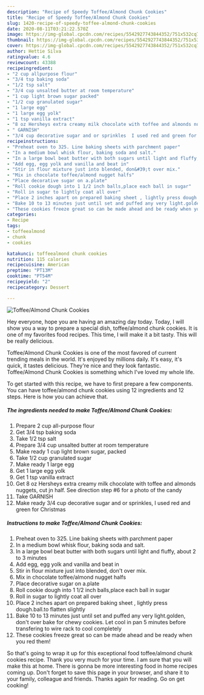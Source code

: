 ```yaml
---
description: "Recipe of Speedy Toffee/Almond Chunk Cookies"
title: "Recipe of Speedy Toffee/Almond Chunk Cookies"
slug: 1420-recipe-of-speedy-toffee-almond-chunk-cookies
date: 2020-08-11T03:21:22.570Z
image: https://img-global.cpcdn.com/recipes/5542927743844352/751x532cq70/toffeealmond-chunk-cookies-recipe-main-photo.jpg
thumbnail: https://img-global.cpcdn.com/recipes/5542927743844352/751x532cq70/toffeealmond-chunk-cookies-recipe-main-photo.jpg
cover: https://img-global.cpcdn.com/recipes/5542927743844352/751x532cq70/toffeealmond-chunk-cookies-recipe-main-photo.jpg
author: Hettie Silva
ratingvalue: 4.6
reviewcount: 43388
recipeingredient:
- "2 cup allpurpose flour"
- "3/4 tsp baking soda"
- "1/2 tsp salt"
- "3/4 cup unsalted butter at room temperature"
- "1 cup light brown sugar packed"
- "1/2 cup granulated sugar"
- "1 large egg"
- "1 large egg yolk"
- "1 tsp vanilla extract"
- "8 oz Hersheys extra creamy milk chocolate with toffee and almonds nuggets  cut jn half  See direction step 6 for a photo of the candy"
- " GARNISH"
- "3/4 cup decorative sugar and or sprinkles  I used red and green for Christmas"
recipeinstructions:
- "Preheat oven to 325. Line baking sheets with parchment paper"
- "In a medium bowl whisk flour, baking soda and salt."
- "In a large bowl beat butter with both sugars until light and fluffy, about 2 to 3 minutes"
- "Add egg, egg yolk and vanilla and beat in"
- "Stir in flour mixture just into blended, don&#39;t over mix."
- "Mix in chocolate toffee/almond nugget halfs"
- "Place decorative sugar on a.plate"
- "Roll cookie dough into 1 1/2 inch balls,place each ball in sugar"
- "Roll in sugar to lightly coat all over"
- "Place 2 inches apart on prepared baking sheet , lightly press dough.ball.to flatten slightly"
- "Bake 10 to 13 minutes just until set and puffed any very light.golden, don&#39;t over bake for chewy cookies. Let cool in pan 5 minutes before transfering to wire rack to cool completely"
- "These cookies freeze great so can be made ahead and be ready when you red them!"
categories:
- Recipe
tags:
- toffeealmond
- chunk
- cookies

katakunci: toffeealmond chunk cookies 
nutrition: 115 calories
recipecuisine: American
preptime: "PT13M"
cooktime: "PT54M"
recipeyield: "2"
recipecategory: Dessert

---
```



![Toffee/Almond Chunk Cookies](https://img-global.cpcdn.com/recipes/5542927743844352/751x532cq70/toffeealmond-chunk-cookies-recipe-main-photo.jpg)

Hey everyone, hope you are having an amazing day today. Today, I will show you a way to prepare a special dish, toffee/almond chunk cookies. It is one of my favorites food recipes. This time, I will make it a bit tasty. This will be really delicious.

Toffee/Almond Chunk Cookies is one of the most favored of current trending meals in the world. It's enjoyed by millions daily. It's easy, it's quick, it tastes delicious. They're nice and they look fantastic. Toffee/Almond Chunk Cookies is something which I've loved my whole life.




To get started with this recipe, we have to first prepare a few components. You can have toffee/almond chunk cookies using 12 ingredients and 12 steps. Here is how you can achieve that.

<!--inarticleads1-->

##### The ingredients needed to make Toffee/Almond Chunk Cookies:

1. Prepare 2 cup all-purpose flour
1. Get 3/4 tsp baking soda
1. Take 1/2 tsp salt
1. Prepare 3/4 cup unsalted butter at room temperature
1. Make ready 1 cup light brown sugar, packed
1. Take 1/2 cup granulated sugar
1. Make ready 1 large egg
1. Get 1 large egg yolk
1. Get 1 tsp vanilla extract
1. Get 8 oz Hersheys extra creamy milk chocolate with toffee and almonds nuggets,  cut jn half.  See direction step #6 for a photo of the candy
1. Take  GARNISH
1. Make ready 3/4 cup decorative sugar and or sprinkles,  I used red and green for Christmas




<!--inarticleads2-->

##### Instructions to make Toffee/Almond Chunk Cookies:

1. Preheat oven to 325. Line baking sheets with parchment paper
1. In a medium bowl whisk flour, baking soda and salt.
1. In a large bowl beat butter with both sugars until light and fluffy, about 2 to 3 minutes
1. Add egg, egg yolk and vanilla and beat in
1. Stir in flour mixture just into blended, don&#39;t over mix.
1. Mix in chocolate toffee/almond nugget halfs
1. Place decorative sugar on a.plate
1. Roll cookie dough into 1 1/2 inch balls,place each ball in sugar
1. Roll in sugar to lightly coat all over
1. Place 2 inches apart on prepared baking sheet , lightly press dough.ball.to flatten slightly
1. Bake 10 to 13 minutes just until set and puffed any very light.golden, don&#39;t over bake for chewy cookies. Let cool in pan 5 minutes before transfering to wire rack to cool completely
1. These cookies freeze great so can be made ahead and be ready when you red them!




So that's going to wrap it up for this exceptional food toffee/almond chunk cookies recipe. Thank you very much for your time. I am sure that you will make this at home. There is gonna be more interesting food in home recipes coming up. Don't forget to save this page in your browser, and share it to your family, colleague and friends. Thanks again for reading. Go on get cooking!
